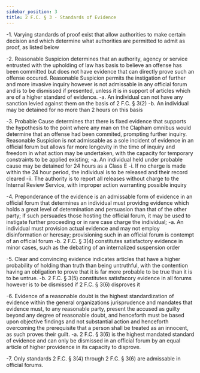 ```yaml
---
sidebar_position: 3
title: 2 F.C. § 3 - Standards of Evidence
---
```


-1. Varying standards of proof exist that allow authorities to make certain decision and which determine what authorities are permitted to admit as proof, as listed below

-2. Reasonable Suspicion determines that an authority, agency or service entrusted with the upholding of law has basis to believe an offense has been committed but does not have evidence that can directly prove such an offense occured. Reasonable Suspicion permits the instigation of further and more invasive inquiry however is not admissable in any official forum and is to be dismissed if presented, unless it is in support of articles which are of a higher standard of evidence.
-a. An individual can not have any sanction levied against them on the basis of 2 F.C. § 3(2)
-b. An individual may be detained for no more than 2 hours on this basis

-3. Probable Cause determines that there is fixed evidence that supports the hypothesis to the point where any man on the Clapham omnibus would determine that an offense had been commited, prompting further inquiry. Reasonable Suspicion is not admissable as a sole incident of evidence in an official forum but allows far more longevity in the time of inquiry and freedom in what action may be undertaken, with the capacity for temporary constraints to be applied existing;
-a. An individual held under probable cause may be detained for 24 hours as a Class E
-i. If no charge is made within the 24 hour period, the individual is to be released and their record cleared
-ii. The authority is to report all releases without charge to the Internal Review Service, with improper action warranting possible inquiry

-4. Preponderance of the evidence is an admissable form of evidence in an official forum that determines an individual must providng evidence which holds a great level of determination and persuasion than that of the other party; if such persuades those hosting the official forum, it may be used to instigate further proceeding or in rare case charge the individual;
-a. An individual must provision actual evidence and may not employ disinformation or heresay; provisioning such in an official forum is contempt of an official forum
-b. 2 F.C. § 3(4) constitutes satisfactory evidence in minor cases, such as the debating of an internalized suspension order

-5. Clear and convincing evidence indicates articles that have a higher probability of holding than truth than being untruthful, with the contention having an obligation to prove that it is far more probable to be true than it is to be untrue. 
-b. 2 F.C. § 3(5) constitutes satisfacory evidence in all forums however is to be dismissed if 2 F.C. § 3(6) disproves it

-6. Evidence of a reasonable doubt is the highest standardization of evidence within the general organizations jurisprudence and mandates that evidence must, to any reasonable party, present the accused as guilty beyond any degree of reasonable doubt, and henceforth must be based upon objective findings and not substantial action and henceforth overcoming the prerequisite that a person shall be treated as an innocent, as such proves their guilt.
-a. 2 F.C. § 3(6) is the highest mandated standard of evidence and can only be dismissed in an official forum by an equal article of higher providence in its capacity to disprove.

-7. Only standards 2 F.C. § 3(4) through 2 F.C. § 3(6) are admissable in official forums.